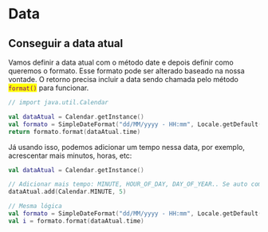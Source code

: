 # Data

## Conseguir a data atual

Vamos definir a data atual com o método date e depois definir como queremos o formato. Esse formato pode ser alterado baseado na nossa vontade. O retorno precisa incluir a data sendo chamada pelo método <mark style="color:purple;">`format()`</mark> para funcionar.

```kotlin
// import java.util.Calendar

val dataAtual = Calendar.getInstance()
val formato = SimpleDateFormat("dd/MM/yyyy - HH:mm", Locale.getDefault())
return formato.format(dataAtual.time)
```

Já usando isso, podemos adicionar  um tempo nessa data, por exemplo, acrescentar mais minutos, horas, etc:

```kotlin
val dataAtual = Calendar.getInstance()

// Adicionar mais tempo: MINUTE, HOUR_OF_DAY, DAY_OF_YEAR.. Se auto completa
dataAtual.add(Calendar.MINUTE, 5)

// Mesma lógica
val formato = SimpleDateFormat("dd/MM/yyyy - HH:mm", Locale.getDefault())
val i = formato.format(dataAtual.time)
```
